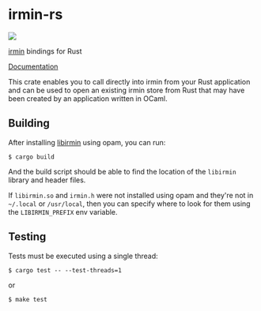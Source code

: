 # irmin-rs

<a href="https://crates.io/crates/irmin">
    <img src="https://img.shields.io/crates/v/irmin.svg">
</a>

[irmin](https://irmin.org) bindings for Rust

[Documentation](https://docs.rs/irmin)

This crate enables you to call directly into irmin from your Rust application and
can be used to open an existing irmin store from Rust that may have been created
by an application written in OCaml.

## Building

After installing [libirmin](https://github.com/mirage/irmin) using opam, you can run:

```
$ cargo build
```

And the build script should be able to find the location of the `libirmin` library and header files.

If `libirmin.so` and `irmin.h` were not installed using opam and they're not in `~/.local` or
`/usr/local`, then you can specify where to look for them using the `LIBIRMIN_PREFIX` env
variable.

## Testing

Tests must be executed using a single thread:

```
$ cargo test -- --test-threads=1
```

or

```
$ make test
```
